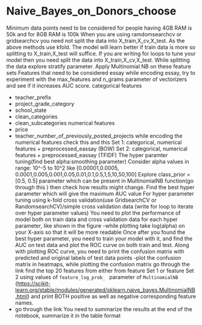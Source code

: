 # Naive_Bayes_on_Donors_choose
Minimum data points need to be considered for people having 4GB RAM is 50k and for 8GB RAM is 100k
When you are using ramdomsearchcv or gridsearchcv you need not split the data into X_train,X_cv,X_test. As the above methods use kfold. The model will learn better if train data is more so splitting to X_train,X_test will suffice.
If you are writing for loops to tune your model then you need split the data into X_train,X_cv,X_test.
While splitting the data explore stratify parameter.
Apply Multinomial NB on these feature sets
Features that need to be considered
essay
while encoding essay, try to experiment with the max_features and n_grams parameter of vectorizers and see if it increases AUC score.
categorical features
- teacher_prefix
- project_grade_category
- school_state
- clean_categories
- clean_subcategories
numerical features
- price
- teacher_number_of_previously_posted_projects
while encoding the numerical features check this and this
Set 1: categorical, numerical features + preprocessed_eassay (BOW)
Set 2: categorical, numerical features + preprocessed_eassay (TFIDF)
The hyper paramter tuning(find best alpha:smoothing parameter)
Consider alpha values in range: 10^-5 to 10^2 like [0.00001,0.0005, 0.0001,0.005,0.001,0.05,0.01,0.1,0.5,1,5,10,50,100]
Explore class_prior = [0.5, 0.5] parameter which can be present in MultinomialNB function(go through this ) then check how results might change.
Find the best hyper parameter which will give the maximum AUC value
For hyper parameter tuning using k-fold cross validation(use GridsearchCV or RandomsearchCV)/simple cross validation data (write for loop to iterate over hyper parameter values)
You need to plot the performance of model both on train data and cross validation data for each hyper parameter, like shown in the figure
-while plotting take log(alpha) on your X-axis so that it will be more readable
Once after you found the best hyper parameter, you need to train your model with it, and find the AUC on test data and plot the ROC curve on both train and test.
Along with plotting ROC curve, you need to print the confusion matrix with predicted and original labels of test data points
-plot the confusion matrix in heatmaps, while plotting the confusion matrix go through the link
find the top 20 features from either from feature Set 1 or feature Set 2 using values of `feature_log_prob_ ` parameter of `MultinomialNB` (https://scikit-learn.org/stable/modules/generated/sklearn.naive_bayes.MultinomialNB.html) and print BOTH positive as well as negative corresponding feature names.
- go through the link
You need to summarize the results at the end of the notebook, summarize it in the table format
